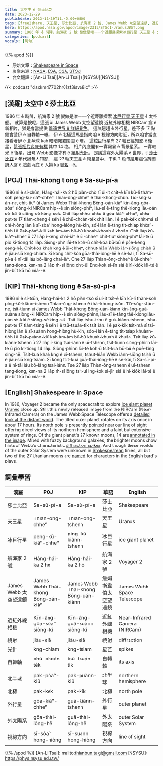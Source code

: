 ```yaml
---
title: 太空中 ê 莎士比亞
date: 2023-12-29
publishdate: 2023-12-29T11:45:00+0800
tags: [free2share, 天王星, 莎士比亞, 航海家 2 號, James Webb 太空望遠鏡, 近紅外線相機, 繞射, 光針, 自轉軸, 北極, 北半球, 外行星, 外太陽系, 視線方向, 冰巨行星]
hero: https://apod.nasa.gov/apod/image/2312/STScI-UranusJWST.png
summary: 1986 年 ê 時陣，航海家 2 號 變做是唯一一个近距離探索冰巨行星 天王星 ê 太空船。
categories: [podcast]
vocals: [阿勻]
---
```


{{% apod %}}

- 原始文章：[Shakespeare in Space](https://apod.nasa.gov/apod/ap231229.html)
- 影像來源：[NASA](https://www.nasa.gov/), [ESA](https://www.esa.int/), [CSA](https://www.asc-csa.gc.ca/eng/), [STScI](https://www.stsci.edu/)
- 台文翻譯：[An-Li Tsai][An-Li Tsai] ([NSYSU][NSYSU])

{{< podcast "clsxkm47702hr01zf3isya8ic" >}}

## [漢羅] 太空中 ê 莎士比亞
1986 年 ê 時陣，航海家 2 號 變做是唯一一个近距離探索 [冰巨行星 天王星][ice giant planet Uranus] ê 太空船。
就算是按呢，這張 ùi James Webb 太空望遠鏡 近紅外線相機 NIRCam 翕 ê 新相片，猶是會當提供 [遙遠世界 ê 詳細景色][detailed look at the distant world]。
這粒趨趨 ê 外行星，差不多 17 點鐘會踅伊 ê 自轉軸一輾。
伊 ê 北極這馬是指向咱 ê 視線方向附近，所以咱會當直接看著伊 ê 北半球 kah 暗暗霧霧闊闊 ê 環。
這粒巨行星有 27 粒已經知影 ê 衛星，[這張相片內底有標][annotated in the image] 其中 14 粒。
相片內底閣有一寡霧霧 ê 背景星系。
一寡較光 ê 衛星，出現 Webb 影像才有 ê [繞射光針][diffraction spikes]。
是講這寡外太陽系 ê 世界，tī [莎士比亞][Shakespearean] ê 年代猶無人知影。
這 27 粒天王星 ê 衛星當中，干焦 2 粒毋是用這位英國詩人寫 ê 戲劇內底 ê 人物 kā [號名][named]--ê。

## [POJ] Thài-khong tiong ê Sa-sū-pí-a
1986 nî ê sî-chūn, Hâng-hái-ka 2 hō piàn-chò sī ûi-it chi̍t-ê kīn kū-lî thàm-soh peng-kū-kiâⁿ-chheⁿ Thian-ông-chheⁿ ê thài-khong-chûn.
Tiō-sǹg-sī án-ne, chit-tiuⁿ ùi James Webb Thài-khong Bōng-oán-kiàⁿ kīn-âng-gōa-sòaⁿ siòng-ki NIRCam hip--ê sin siòng-phìⁿ, iáu-sī ē-tàng thê-kiong iâu-oán sè-kài ê siông-sè kéng-sek.
Chit lia̍p chhu-chhu ê gōa-kiâⁿ-chheⁿ, chha-put-to 17 tiám-cheng ē se̍h i ê chū-choán-te̍k chi̍t liàn.
I ê pak-ke̍k chit-má sī chí-hiòng lán ê sī-sòaⁿ hong-hiòng hù-kīn, só͘-í lán ē-tàng ti̍t-chiap khòaⁿ-tio̍h i ê Pak-pòaⁿ-kiû kah àm-àm bū-bū khoah-khoah ê khoân.
Chit lia̍p kū-kiâⁿ-chheⁿ ū 27 lia̍p í-keng chai-iáⁿ ê ūi-chheⁿ, chit-tiuⁿ siòng-phìⁿ lāi-té ū pio kî-tiong 14 lia̍p.
Siòng-phìⁿ lāi-té koh-ū chi̍t-kóa bū-bū ê pōe-kéng seng-hē.
Chi̍t-kóa khah kng ê ūi-chheⁿ, chhut-hiān Webb iáⁿ-siōng chiah ū ê jiàu-siā kng-chiam.
Sī kóng chit-kóa gōa-thài-iông-hē ê sè-kài, tī Sa-sū-pí-a ê nî-tāi iáu bô-lâng chai-iáⁿ.
Che 27 lia̍p Thian-ông-chheⁿ ê ūi-chheⁿ tang-tiong, kan-na 2 lia̍p m̄-sī iōng chit-ūi Eng-kok si-jîn siá ê hì-kio̍k lāi-té ê jîn-bu̍t kā hō miâ--ê.

## [KIP] Thài-khong tiong ê Sa-sū-pí-a
1986 nî ê sî-tsūn, Hâng-hái-ka 2 hō piàn-tsò sī uî-it tsi̍t-ê kīn kū-lî thàm-soh ping-kū-kiânn-tshenn Thian-ông-tshenn ê thài-khong-tsûn.
Tiō-sǹg-sī án-ne, tsit-tiunn uì James Webb Thài-khong Bōng-uán-kiànn kīn-âng-guā-suànn siòng-ki NIRCam hip--ê sin siòng-phìnn, iáu-sī ē-tàng thê-kiong iâu-uán sè-kài ê siông-sè kíng-sik.
Tsit lia̍p tshu-tshu ê guā-kiânn-tshenn, tsha-put-to 17 tiám-tsing ē se̍h i ê tsū-tsuán-ti̍k tsi̍t liàn.
I ê pak-ki̍k tsit-má sī tsí-hiòng lán ê sī-suànn hong-hiòng hù-kīn, sóo-í lán ē-tàng ti̍t-tsiap khuànn-tio̍h i ê Pak-puànn-kiû kah àm-àm bū-bū khuah-khuah ê khuân.
Tsit lia̍p kū-kiânn-tshenn ū 27 lia̍p í-king tsai-iánn ê uī-tshenn, tsit-tiunn siòng-phìnn lāi-té ū pio kî-tiong 14 lia̍p.
Siòng-phìnn lāi-té koh-ū tsi̍t-kuá bū-bū ê puē-kíng sing-hē.
Tsi̍t-kuá khah kng ê uī-tshenn, tshut-hiān Webb iánn-siōng tsiah ū ê jiàu-siā kng-tsiam.
Sī kóng tsit-kuá guā-thài-iông-hē ê sè-kài, tī Sa-sū-pí-a ê nî-tāi iáu bô-lâng tsai-iánn.
Tse 27 lia̍p Thian-ông-tshenn ê uī-tshenn tang-tiong, kan-na 2 lia̍p m̄-sī iōng tsit-uī Ing-kok si-jîn siá ê hì-kio̍k lāi-té ê jîn-bu̍t kā hō miâ--ê.

## [English] Shakespeare in Space
In 1986, Voyager 2 became the only spacecraft to explore [ice giant planet Uranus][ice giant planet Uranus] close up.
Still, this newly released image from the NIRCam (Near-Infrared Camera) on the James Webb Space Telescope offers a [detailed look at the distant world][detailed look at the distant world].
The tilted outer planet rotates on its axis once in about 17 hours.
Its north pole is presently pointed near our line of sight, offering direct views of its northern hemisphere and a faint but extensive system of rings.
Of the giant planet's 27 known moons, 14 are [annotated in the image][annotated in the image].
Mixed with fuzzy background galaxies, the brighter moons show hints of Webb's characteristic [diffraction spikes][diffraction spikes].
And though these worlds of the outer Solar System were unknown in [Shakespearean][Shakespearean] times, all but two of the 27 Uranian moons are [named][named] for characters in the English bard's plays.

## 詞彙學習

|漢羅|POJ|KIP|華語|English|
|-|-|-|-|-|
|莎士比亞|Sa-sū-pí-a|Sa-sū-pí-a|莎士比亞|Shakespeare|
|天王星|Thian-ông-chheⁿ|Thian-ông-tshenn|天王星|Uranus|
|冰巨行星|peng-kū-kiâⁿ-chheⁿ|ping-kū-kiânn-tshenn|冰巨行星|ice giant planet|
|航海家 2 號|Hâng-hái-ka 2 hō|Hâng-hái-ka 2 hō|航海家 2 號|Voyager 2|
|James Webb 太空望遠鏡|James Webb Thài-khong Bōng-oán-kiàⁿ|James Webb Thài-khong Bōng-uán-kiànn|詹姆斯韋伯太空望遠鏡|James Webb Space Telescope|
|近紅外線相機|Kīn-âng-gōa-sòaⁿ siòng-ki|Kīn-âng-guā-suànn siòng-ki|近紅外線相機|Near-Infrared Camera (NIRCam)|
|繞射|jiàu-siā|jiàu-siā|繞射|diffraction|
|光針|kng-chiam|kng-tsiam|星芒|spikes|
|自轉軸|chū-choán-te̍k|tsū-tsuán-ti̍k|自轉軸|its axis|
|北半球|pak-pòaⁿ-kiû|pak-puànn-kiû|北半球|northern hemisphere|
|北極|pak-ke̍k|pak-ki̍k|北極|north pole|
|外行星|gōa-kiâⁿ-chheⁿ|guā-kiânn-tshenn|外行星|outer planet|
|外太陽系|gōa-thài-iông-hē|guā-thài-iông-hē|外太陽系|outer Solar System|
|視線方向|sī-sòaⁿ hong-hiòng|sī-suànn hong-hiòng|視線方向|line of sight|

{{% /apod %}}
[An-Li Tsai]: mailto:thianbun.taigi@gmail.com
[NSYSU]: https://phys.nsysu.edu.tw/

[copyright]: https://apod.nasa.gov/apod/fap/lib/about_apod.html#srapply
[License]: https://creativecommons.org/licenses/by/3.0/

[ice giant planet Uranus]:https://science.nasa.gov/uranus/
[detailed look at the distant world]:https://webbtelescope.org/contents/media/images/2023/150/01HHFNNWQTA69J6K680PVZN4A1
[annotated in the image]:https://webbtelescope.org/contents/media/images/2023/150/01HHFQ5BKDZNM2KAP22SZARN0S
[diffraction spikes]:https://webbtelescope.org/contents/media/images/01G529MX46J7AFK61GAMSHKSSN
[Shakespearean]:https://www.folger.edu/podcasts/shakespeare-unlimited/shakespearean-moons-uranus/
[named]:https://apod.nasa.gov/apod/ap990227.html

